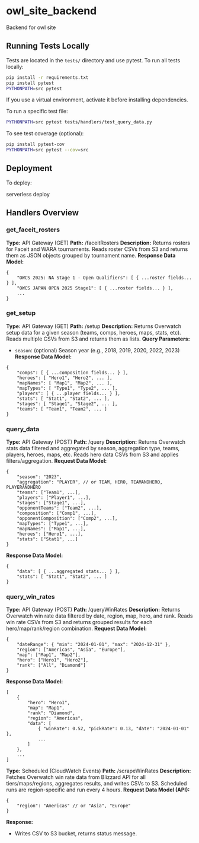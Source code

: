 
# owl_site_backend
Backend for owl site

## Running Tests Locally

Tests are located in the `tests/` directory and use pytest. To run all tests locally:

```bash
pip install -r requirements.txt
pip install pytest
PYTHONPATH=src pytest
```

If you use a virtual environment, activate it before installing dependencies.

To run a specific test file:
```bash
PYTHONPATH=src pytest tests/handlers/test_query_data.py
```

To see test coverage (optional):
```bash
pip install pytest-cov
PYTHONPATH=src pytest --cov=src
```

## Deployment

To deploy:

serverless deploy

## Handlers Overview

### get_faceit_rosters
**Type:** API Gateway (GET)
**Path:** /faceitRosters
**Description:**
Returns rosters for Faceit and WARA tournaments. Reads roster CSVs from S3 and returns them as JSON objects grouped by tournament name.
**Response Data Model:**
```
{
	"OWCS 2025: NA Stage 1 - Open Qualifiers": [ { ...roster fields... } ],
	"OWCS JAPAN OPEN 2025 Stage1": [ { ...roster fields... } ],
	...
}
```

### get_setup
**Type:** API Gateway (GET)
**Path:** /setup
**Description:**
Returns Overwatch setup data for a given season (teams, comps, heroes, maps, stats, etc). Reads multiple CSVs from S3 and returns them as lists.
**Query Parameters:**
- `season`: (optional) Season year (e.g., 2018, 2019, 2020, 2022, 2023)
**Response Data Model:**
```
{
	"comps": [ { ...composition fields... } ],
	"heroes": [ "Hero1", "Hero2", ... ],
	"mapNames": [ "Map1", "Map2", ... ],
	"mapTypes": [ "Type1", "Type2", ... ],
	"players": [ { ...player fields... } ],
	"stats": [ "Stat1", "Stat2", ... ],
	"stages": [ "Stage1", "Stage2", ... ],
	"teams": [ "Team1", "Team2", ... ]
}
```

### query_data
**Type:** API Gateway (POST)
**Path:** /query
**Description:**
Returns Overwatch stats data filtered and aggregated by season, aggregation type, teams, players, heroes, maps, etc. Reads hero data CSVs from S3 and applies filters/aggregation.
**Request Data Model:**
```
{
	"season": "2023",
	"aggregation": "PLAYER", // or TEAM, HERO, TEAMANDHERO, PLAYERANDHERO
	"teams": ["Team1", ...],
	"players": ["Player1", ...],
	"stages": ["Stage1", ...],
	"opponentTeams": ["Team2", ...],
	"composition": ["Comp1", ...],
	"opponentComposition": ["Comp2", ...],
	"mapTypes": ["Type1", ...],
	"mapNames": ["Map1", ...],
	"heroes": ["Hero1", ...],
	"stats": ["Stat1", ...]
}
```
**Response Data Model:**
```
{
	"data": [ { ...aggregated stats... } ],
	"stats": [ "Stat1", "Stat2", ... ]
}
```

### query_win_rates
**Type:** API Gateway (POST)
**Path:** /queryWinRates
**Description:**
Returns Overwatch win rate data filtered by date, region, map, hero, and rank. Reads win rate CSVs from S3 and returns grouped results for each hero/map/rank/region combination.
**Request Data Model:**
```
{
	"dateRange": { "min": "2024-01-01", "max": "2024-12-31" },
	"region": ["Americas", "Asia", "Europe"],
	"map": ["Map1", "Map2"],
	"hero": ["Hero1", "Hero2"],
	"rank": ["All", "Diamond"]
}
```
**Response Data Model:**
```
[
	{
		"hero": "Hero1",
		"map": "Map1",
		"rank": "Diamond",
		"region": "Americas",
		"data": [
			{ "winRate": 0.52, "pickRate": 0.13, "date": "2024-01-01" },
			...
		]
	},
	...
]
```
**Type:** Scheduled (CloudWatch Events)
**Path:** /scrapeWinRates
**Description:**
Fetches Overwatch win rate data from Blizzard API for all tiers/maps/regions, aggregates results, and writes CSVs to S3. Scheduled runs are region-specific and run every 4 hours.
**Request Data Model (API):**
```
{
	"region": "Americas" // or "Asia", "Europe"
}
```
**Response:**
- Writes CSV to S3 bucket, returns status message.